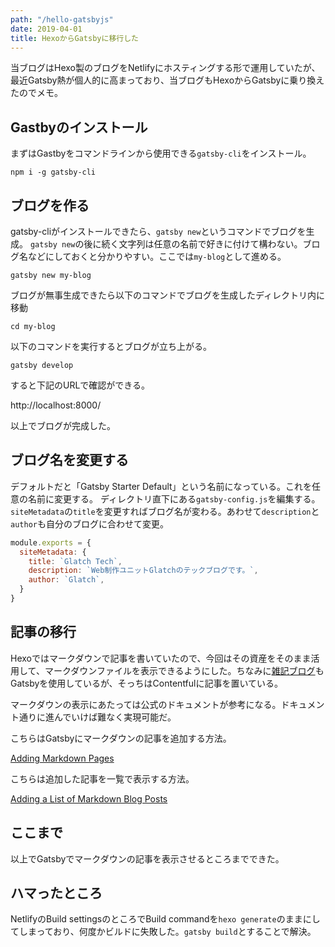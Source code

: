 ```yaml
---
path: "/hello-gatsbyjs"
date: 2019-04-01
title: HexoからGatsbyに移行した
---
```


当ブログはHexo製のブログをNetlifyにホスティングする形で運用していたが、最近Gatsby熱が個人的に高まっており、当ブログもHexoからGatsbyに乗り換えたのでメモ。

## Gastbyのインストール
まずはGastbyをコマンドラインから使用できる`gatsby-cli`をインストール。

```shell
npm i -g gatsby-cli
```

## ブログを作る
gatsby-cliがインストールできたら、`gatsby new`というコマンドでブログを生成。
`gatsby new`の後に続く文字列は任意の名前で好きに付けて構わない。ブログ名などにしておくと分かりやすい。ここでは`my-blog`として進める。

```shell
gatsby new my-blog
```

ブログが無事生成できたら以下のコマンドでブログを生成したディレクトリ内に移動

```shell
cd my-blog
```

以下のコマンドを実行するとブログが立ち上がる。

```shell
gatsby develop
```

すると下記のURLで確認ができる。

http://localhost:8000/

以上でブログが完成した。

## ブログ名を変更する
デフォルトだと「Gatsby Starter Default」という名前になっている。これを任意の名前に変更する。
ディレクトリ直下にある`gatsby-config.js`を編集する。
`siteMetadata`の`title`を変更すればブログ名が変わる。あわせて`description`と`author`も自分のブログに合わせて変更。

```javascript
module.exports = {
  siteMetadata: {
    title: `Glatch Tech`,
    description: `Web制作ユニットGlatchのテックブログです。`,
    author: `Glatch`,
  }
}
```

## 記事の移行
Hexoではマークダウンで記事を書いていたので、今回はその資産をそのまま活用して、マークダウンファイルを表示できるようにした。ちなみに[雑記ブログ](https://suginoki45.netlify.com/)もGatsbyを使用しているが、そっちはContentfulに記事を置いている。

マークダウンの表示にあたっては公式のドキュメントが参考になる。ドキュメント通りに進んでいけば難なく実現可能だ。

こちらはGatsbyにマークダウンの記事を追加する方法。

[Adding Markdown Pages](https://www.gatsbyjs.org/docs/adding-markdown-pages/)

こちらは追加した記事を一覧で表示する方法。

[Adding a List of Markdown Blog Posts](https://www.gatsbyjs.org/docs/adding-a-list-of-markdown-blog-posts/)

## ここまで
以上でGatsbyでマークダウンの記事を表示させるところまでできた。

## ハマったところ
NetlifyのBuild settingsのところでBuild commandを`hexo generate`のままにしてしまっており、何度かビルドに失敗した。`gatsby build`とすることで解決。